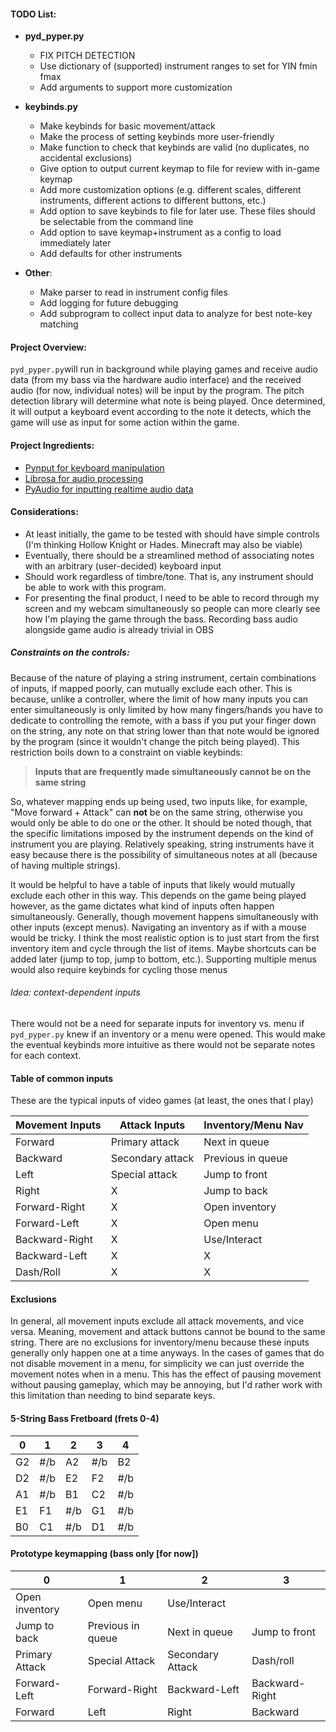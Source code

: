 #### TODO List:
- **pyd_pyper.py**
	- FIX PITCH DETECTION
	- Use dictionary of (supported) instrument ranges to set for YIN fmin fmax
	- Add arguments to support more customization

- **keybinds.py**
	- Make keybinds for basic movement/attack
	- Make the process of setting keybinds more user-friendly
	- Make function to check that keybinds are valid (no duplicates, no accidental exclusions)
	- Give option to output current keymap to file for review with in-game keymap
	- Add more customization options (e.g. different scales, different instruments, different actions to different buttons, etc.)
	- Add option to save keybinds to file for later use.  These files should be selectable from the command line
	- Add option to save keymap+instrument as a config to load immediately later
	- Add defaults for other instruments
- **Other**:
	- Make parser to read in instrument config files
	- Add logging for future debugging
	- Add subprogram to collect input data to analyze for best note-key matching

#### Project Overview:
`pyd_pyper.py`will run in background while playing games and receive audio data (from my bass via the hardware audio interface) and the received audio (for now, individual notes) will be input by the program.  The pitch detection library will determine what note is being played.  Once determined, it will output a keyboard event according to the note it detects, which the game will use as input for some action within the game.

#### Project Ingredients:
- [Pynput for keyboard manipulation](https://pypi.org/project/pynput/)
- [Librosa for audio processing](https://pypi.org/project/librosa/)
- [PyAudio for inputting realtime audio data](https://pypi.org/project/PyAudio/)

#### Considerations:
- At least initially, the game to be tested with should have simple controls (I'm thinking Hollow Knight or Hades.  Minecraft may also be viable)
- Eventually, there should be a streamlined method of associating notes with an arbitrary (user-decided) keyboard input
- Should work regardless of timbre/tone.  That is, any instrument should be able to work with this program.
- For presenting the final product, I need to be able to record through my screen and my webcam simultaneously so people can more clearly see how I'm playing the game through the bass.  Recording bass audio alongside game audio is already trivial in OBS

##### Constraints on the controls:
Because of the nature of playing a string instrument, certain combinations of inputs, if mapped poorly, can mutually exclude each other.  This is because, unlike a controller, where the limit of how many inputs you can enter simultaneously is only limited by how many fingers/hands you have to dedicate to controlling the remote, with a bass if you put your finger down on the string, any note on that string lower than that note would be ignored by the program (since it wouldn't change the pitch being played).  This restriction boils down to a constraint on viable keybinds:

> **Inputs that are frequently made simultaneously cannot be on the same string**

So, whatever mapping ends up being used, two inputs like, for example, "Move forward + Attack" can **not** be on the same string, otherwise you would only be able to do one or the other.  It should be noted though, that the specific limitations imposed by the instrument depends on the kind of instrument you are playing.  Relatively speaking, string instruments have it easy because there is the possibility of simultaneous notes at all (because of having multiple strings).

It would be helpful to have a table of inputs that likely would mutually exclude each other in this way.  This depends on the game being played however, as the game dictates what kind of inputs often happen simultaneously.  Generally, though movement happens simultaneously with other inputs (except menus).  Navigating an inventory as if with a mouse would be tricky.  I think the most realistic option is to just start from the first inventory item and cycle through the list of items.  Maybe shortcuts can be added later (jump to top, jump to bottom, etc.).  Supporting multiple menus would also require keybinds for cycling those menus

###### Idea: context-dependent inputs
There would not be a need for separate inputs for inventory vs. menu if `pyd_pyper.py` knew if an inventory or a menu were opened.  This would make the eventual keybinds more intuitive as there would not be separate notes for each context.

#### Table of common inputs
These are the typical inputs of video games (at least, the ones that I play)

| **Movement Inputs** | **Attack Inputs** | **Inventory/Menu Nav** |
| ------------------- | ----------------- | ---------------------- |
| Forward             | Primary attack    | Next in queue          |
| Backward            | Secondary attack  | Previous in queue      |
| Left                | Special attack    | Jump to front          |
| Right               | X                 | Jump to back           |
| Forward-Right       | X                 | Open inventory         |
| Forward-Left        | X                 | Open menu              |
| Backward-Right      | X                 | Use/Interact           |
| Backward-Left       | X                 | X                      |
| Dash/Roll           | X                 | X                      |

#### Exclusions
In general, all movement inputs exclude all attack movements, and vice versa.  Meaning, movement and attack buttons cannot be bound to the same string.  There are no exclusions for inventory/menu because these inputs generally only happen one at a time anyways.  In the cases of games that do not disable movement in a menu, for simplicity we can just override the movement notes when in a  menu.  This has the effect of pausing movement without pausing gameplay, which may be annoying, but I'd rather work with this limitation than needing to bind separate keys.

#### 5-String Bass Fretboard (frets 0-4)
| 0   | 1    | 2    | 3    | 4    |
| --- | ---- | ---- | ---- | ---- |
| G2  | \#/b | A2   | \#/b | B2   |
| D2  | \#/b | E2   | F2   | \#/b |
| A1  | \#/b | B1   | C2   | \#/b |
| E1  | F1   | \#/b | G1   | \#/b |
| B0  | C1   | \#/b | D1   | \#/b |


#### Prototype keymapping (bass only [for now])
| 0              | 1                 | 2                | 3              |
| -------------- | ----------------- | ---------------- | -------------- |
| Open inventory | Open menu         | Use/Interact     |                |
| Jump to back   | Previous in queue | Next in queue    | Jump to front  |
| Primary Attack | Special Attack    | Secondary Attack | Dash/roll      |
| Forward-Left   | Forward-Right     | Backward-Left    | Backward-Right |
| Forward        | Left              | Right            | Backward       |
